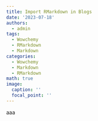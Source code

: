```yaml
---
title: Import RMarkdown in Blogs
date: '2023-07-18'
authors:
  - admin
tags:
  - Wowchemy
  - RMarkdown
  - Markdown
categories:
  - Wowchemy
  - Markdown
  - RMarkdown 
math: true
image:
  caption: ''
  focal_point: ''
---
```


aaa